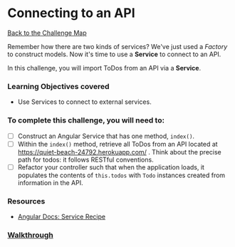 # Connecting to an API

[Back to the Challenge Map](00_challenge_map.md)

Remember how there are two kinds of services? We've just used a _Factory_ to construct models. Now it's time to use a **Service** to connect to an API.

In this challenge, you will import ToDos from an API via a **Service**.

### Learning Objectives covered
- Use Services to connect to external services.

### To complete this challenge, you will need to:

- [ ] Construct an Angular Service that has one method, `index()`.
- [ ] Within the `index()` method, retrieve all ToDos from an API located at https://quiet-beach-24792.herokuapp.com/ . Think about the precise path for todos: it follows RESTful conventions.
- [ ] Refactor your controller such that when the application loads, it populates the contents of `this.todos` with `Todo` instances created from information in the API.

### Resources

- [Angular Docs: Service Recipe](https://docs.angularjs.org/guide/providers#service-recipe)

### [Walkthrough](walkthroughs/07_connecting_to_an_api.md)
